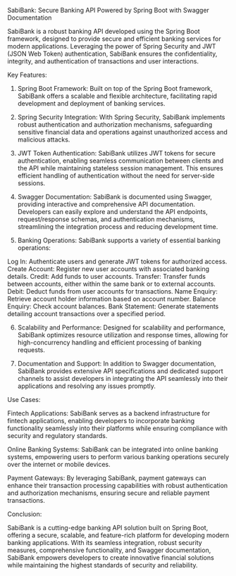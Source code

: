 SabiBank: Secure Banking API Powered by Spring Boot with Swagger Documentation

SabiBank is a robust banking API developed using the Spring Boot framework, designed to provide secure and efficient banking services for modern applications. Leveraging the power of Spring Security and JWT (JSON Web Token) authentication, SabiBank ensures the confidentiality, integrity, and authentication of transactions and user interactions.

Key Features:

1. Spring Boot Framework: Built on top of the Spring Boot framework, SabiBank offers a scalable and flexible architecture, facilitating rapid development and deployment of banking services.

2. Spring Security Integration: With Spring Security, SabiBank implements robust authentication and authorization mechanisms, safeguarding sensitive financial data and operations against unauthorized access and malicious attacks.

3. JWT Token Authentication: SabiBank utilizes JWT tokens for secure authentication, enabling seamless communication between clients and the API while maintaining stateless session management. This ensures efficient handling of authentication without the need for server-side sessions.

4. Swagger Documentation: SabiBank is documented using Swagger, providing interactive and comprehensive API documentation. Developers can easily explore and understand the API endpoints, request/response schemas, and authentication mechanisms, streamlining the integration process and reducing development time.

5. Banking Operations: SabiBank supports a variety of essential banking operations:

Log In: Authenticate users and generate JWT tokens for authorized access.
Create Account: Register new user accounts with associated banking details.
Credit: Add funds to user accounts.
Transfer: Transfer funds between accounts, either within the same bank or to external accounts.
Debit: Deduct funds from user accounts for transactions.
Name Enquiry: Retrieve account holder information based on account number.
Balance Enquiry: Check account balances.
Bank Statement: Generate statements detailing account transactions over a specified period.

6. Scalability and Performance: Designed for scalability and performance, SabiBank optimizes resource utilization and response times, allowing for high-concurrency handling and efficient processing of banking requests.

7. Documentation and Support: In addition to Swagger documentation, SabiBank provides extensive API specifications and dedicated support channels to assist developers in integrating the API seamlessly into their applications and resolving any issues promptly.

Use Cases:

Fintech Applications: SabiBank serves as a backend infrastructure for fintech applications, enabling developers to incorporate banking functionality seamlessly into their platforms while ensuring compliance with security and regulatory standards.

Online Banking Systems: SabiBank can be integrated into online banking systems, empowering users to perform various banking operations securely over the internet or mobile devices.

Payment Gateways: By leveraging SabiBank, payment gateways can enhance their transaction processing capabilities with robust authentication and authorization mechanisms, ensuring secure and reliable payment transactions.

Conclusion:

SabiBank is a cutting-edge banking API solution built on Spring Boot, offering a secure, scalable, and feature-rich platform for developing modern banking applications. With its seamless integration, robust security measures, comprehensive functionality, and Swagger documentation, SabiBank empowers developers to create innovative financial solutions while maintaining the highest standards of security and reliability.
